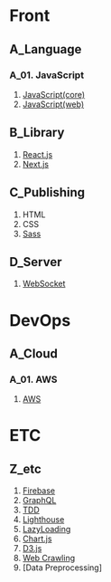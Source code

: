 # Front

## A_Language
### A_01. JavaScript
1. [JavaScript(core)](https://github.com/helloworldlabs-lecture-contents/A-1-1_JavaScript_core)
2. [JavaScript(web)](https://github.com/helloworldlabs-lecture-contents/A-1-2_JavaScript_web)

## B_Library
1. [React.js](https://github.com/helloworldlabs-lecture-contents/B-1_React.js)
2. [Next.js](https://github.com/helloworldlabs-lecture-contents/B-2_Next.js)

## C_Publishing
1. HTML
2. CSS
3. [Sass](https://github.com/helloworldlabs-lecture-contents/C-3_Sass)

## D_Server
1. [WebSocket](https://github.com/helloworldlabs-lecture-contents/D-1_WebSocket)

# DevOps

## A_Cloud
### A_01. AWS
1. [AWS](https://github.com/helloworldlabs-lecture-contents/A-1-1_AWS)

# ETC

## Z_etc
1. [Firebase](https://github.com/helloworldlabs-lecture-contents/Z-1_Firebase)
2. [GraphQL](https://github.com/helloworldlabs-lecture-contents/Z-2_GraphQL)
3. [TDD](https://github.com/helloworldlabs-lecture-contents/Z-3_TDD)
4. [Lighthouse](https://github.com/helloworldlabs-lecture-contents/Z-4_Lighthouse)
5. [LazyLoading](https://github.com/helloworldlabs-lecture-contents/Z-5_lazyloading)
6. [Chart.js](https://github.com/helloworldlabs-lecture-contents/Z-6_Chartjs)
7. [D3.js](https://github.com/helloworldlabs-lecture-contents/Z-7_D3.js)
8. [Web Crawling](https://github.com/helloworldlabs-lecture-contents/Z-8_Crawling)
9. [Data Preprocessing]
